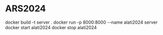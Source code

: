 # ARS2024

docker build -t server .
docker run -p 8000:8000 --name alati2024 server
docker start alati2024
docker stop alati2024